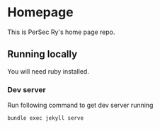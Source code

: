 # Homepage

This is PerSec Ry's home page repo.

## Running locally

You will need ruby installed.

### Dev server

Run following command to get dev server running

```bash
bundle exec jekyll serve
```
